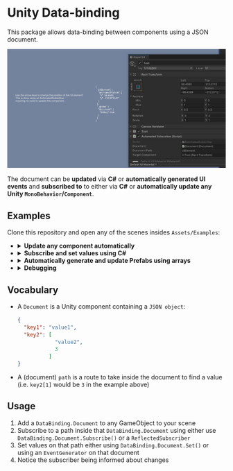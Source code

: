 # Unity Data-binding
This package allows data-binding between components using a JSON document.

![alt text](https://github.com/ViMaSter/unity-data-binding/raw/main/example.gif "Example of a UI label being moved using data-binding")

The document can be **updated** via **C#** or **automatically generated UI events** and **subscribed to** to either via **C#** or **automatically update any Unity `MonoBehavior`/`Component`**.

## Examples
Clone this repository and open any of the scenes insides `Assets/Examples`:

- <details>
    <summary><b>Update any component automatically</b></summary>

    ## AutomatedSubscriber.scene

    This scene contains a `Document` and, using a `AutomatedSubscriber`, automatically updates the position of a Unity-internal UI Text component.
    
    #### `AutomatedSubscriber.cs`
    This script listens to the specified `KeyRoot` on the `Document` and **automatically** updates all properties and fields of the `TargetComponent`, that are visible in the Unity Inspector.

    #### `ArrowKeysHandler.cs`
    This script listens to arrow key presses. Based on those, a `x` and `y` coordinate inside the `Document` are set.
  </details>

- <details>
    <summary><b>Subscribe and set values using C#</b></summary>
    
    ## ManualSubscriber.scene

    This scene contains a `Document` and manually **sets** and **subscribes to** changes inside this document using C#.
    
    #### `ManualSubscriber.cs`
    This script listens to the specified `KeyRoot` and manually forwards them to the UI element to update it's position.

    #### `ArrowKeysHandler.cs`
    This script listens to arrow key presses. Based on those, a `x` and `y` coordinate inside the document are set.
  </details>

- <details>
    <summary><b>Automatically generate and update Prefabs using arrays</b></summary>
    
    ## Prefabs.scene

    This scene contains a `Document` and a `PrefabGenerator`. Based on the array at the specified `KeyRoot`, the `PrefabGenerator` automatically generates, updates or deletes instances of a `Prefab`.
    
    #### `PrefabGenerator.cs`
    This script subscribes to a path inside the `Document` containing an array.
    - If **array elements are added**, a **new instance** of the `Prefab` is generated
      - All `ReflectedSubscriber`s are updated to point to the array instance
    - If **array elements are removed**, the associated prefab **instance is deleted**
    - If an **array element's data changes**, the associated prefab **instance is updated** too

    #### `UpdateCount.cs`
    Using the up and down arrow keys, new elements can be added or removed.  
    Using the left and right arrow keys, the position of the last element can be changed.
  </details>

- <details>
    <summary><b>Debugging</b></summary>

    ## Debugger.scene
    
    This scene contains a `Document` and a debugger which dumps the entire JSON document to an on-screen label.
    
    #### `DocumentDebugger.cs`
    This script fills a UI element with the current entire document and allows it to be copied to the clipboard, when Ctrl+Shift+D are pressed.

    #### `DebugDataGenerator.cs`
    This script sets example data on the `Document`.
  </details>

## Vocabulary
- A `Document` is a Unity component containing a `JSON object`:
  ```json
  {
    "key1": "value1",
    "key2": [
              "value2",
              3
            ]
  }
  ```
- A (document) `path` is a route to take inside the document to find a value (i.e. `key2[1]` would be `3` in the example above)

## Usage
1. Add a `DataBinding.Document` to any GameObject to your scene
2. Subscribe to a path inside that `DataBinding.Document` using either use `DataBinding.Document.Subscribe()` or a `ReflectedSubscriber`
3. Set values on that path either using `DataBinding.Document.Set()` or using an `EventGenerator` on that document
4. Notice the subscriber being informed about changes
